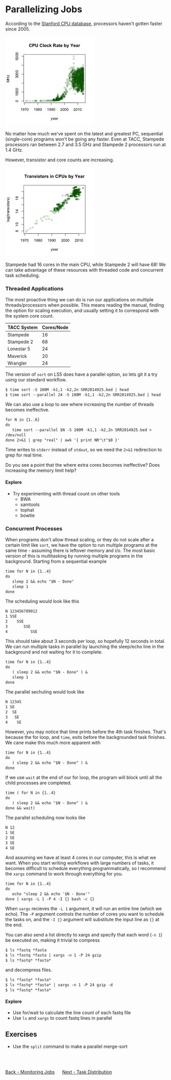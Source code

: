 # Parallelizing Jobs

According to the [Stanford CPU database](http://cpudb.stanford.edu/), processors haven't gotten faster since 2005.

![clock rates](https://github.com/CODE-at-TACC/summer-2015/raw/master/parallel/images/clock.png)

No matter how much we've spent on the latest and greatest PC, sequential (single-core) programs won't be going any faster. Even at TACC, Stampede processors ran between 2.7 and 3.5 GHz and Stampede 2 processors run at 1.4 GHz.

However, transistor and core counts are increasing.

![transistors](https://github.com/CODE-at-TACC/summer-2015/raw/master/parallel/images/transistors.png)

Stampede had 16 cores in the main CPU, while Stampede 2 will have 68! We can take advantage of these resources with threaded code and concurrent task scheduling.

### Threaded Applications

The most proactive thing we can do is run our applications on multiple threads/processors when possible. This means reading the manual, finding the option for scaling execution, and usually setting it to correspond with the system core count.

| TACC System | Cores/Node |
|--|--|
| Stampede | 16 |
| Stampede 2 | 68 |
| Lonestar 5 | 24 |
| Maverick | 20 |
| Wrangler | 24 |

The version of `sort` on LS5 does have a parallel option, so lets git it a try using our standard workflow.

```
$ time sort -S 100M -k1,1 -k2,2n SRR2014925.bed | head
$ time sort --parallel 24 -S 100M -k1,1 -k2,2n SRR2014925.bed | head
```

We can also use a loop to see where increasing the number of threads becomes ineffective.

```
for N in {1..6}
do
   time sort --parallel $N -S 100M -k1,1 -k2,2n SRR2014925.bed > /dev/null
done 2>&1 | grep "real" | awk '{ print NR"\t"$0 }'
```

Time writes to `stderr` instead of `stdout`, so we need the `2>&1` redirection to grep for real time.

Do you see a point that the where extra cores becomes ineffective? Does increasing the memory limit help?

#### Explore

- Try experimenting with thread count on other tools
  - BWA
  - samtools
  - tophat
  - bowtie

### Concurrent Processes

When programs don't allow thread scaling, or they do not scale after a certain limit like `sort`, we have the option to run multiple programs at the same time - assuming there is leftover memory and i/o.
The most basic version of this is multitasking by running multiple programs in the background.
Starting from a sequential example

```
time for N in {1..4}
do
   sleep 2 && echo "$N - Done"
   sleep 1
done
```

The scheduling would look like this

```
N 123456789012
1 SSE
2    SSE
3       SSE
4          SSE
```

This should take about 3 seconds per loop, so hopefully 12 seconds in total. We can run multiple tasks in parallel by launching the sleep/echo line in the background and not waiting for it to complete.

```
time for N in {1..4}
do
   ( sleep 2 && echo "$N - Done" ) &
   sleep 1
done
```

The parallel sechuling would look like

```
N 12345
1 SE
2  SE
3   SE
4    SE
```

However, you may notice that time prints before the 4th task finishes.
That's because the for loop, and `time`, exits before the backgrounded task finishes.
We cane make this much more apparent with

```
time for N in {1..4}
do
   ( sleep 2 && echo "$N - Done" ) &
done
```

If we use `wait` at the end of our for loop, the program will block until all the child processes are completed.

```
time ( for N in {1..4}
do
   ( sleep 2 && echo "$N - Done" ) &
done && wait)
```

The parallel scheduling now looks like

```
N 12
1 SE
2 SE
3 SE
4 SE
```

And assuming we have at least 4 cores in our computer, this is what we want.
When you start writing workflows with large numbers of tasks, it becomes difficult to schedule everything programmatically, so I recommend the `xargs` command to work through everything for you.

```
time for N in {1..4}
do
   echo "sleep 2 && echo '$N - Done'"
done | xargs -L 1 -P 4 -I {} bash -c {}
```

When `xargs` recieves the `-L 1` argument, it will run an entire line (which we echo). The `-P` argument controls the number of cores you want to schedule the tasks on, and the `-I {}` argument will substitute the input line as `{}` at the end.

You can also send a list directly to xargs and specify that each word (`-n 1`) be executed on, making it trivial to compress

```
$ ls *fastq *fasta
$ ls *fastq *fasta | xargs -n 1 -P 24 gzip
$ ls *fastq* *fasta*
```

and decompress files.

```
$ ls *fastq* *fasta*
$ ls *fastq* *fasta* | xargs -n 1 -P 24 gzip -d
$ ls *fastq* *fasta*
```

#### Explore

- Use for/wait to calculate the line count of each fastq file
- Use `ls` and `xargs` to count fastq lines in parallel

## Exercises

- Use the `split` command to make a parallel merge-sort
<br>
<br>

[Back - Monitoring Jobs](optimization_parallelization_02.md)
&nbsp;&nbsp;&#151;&nbsp;&nbsp;
[Next - Task Distribution](optimization_parallelization_04.md)
